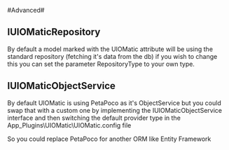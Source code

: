 #Advanced#

## IUIOMaticRepository ##
By default a model marked with the UIOMatic attribute will be using the standard repository (fetching it's data from the db)  if you wish to change this you can set the parameter RepositoryType to your own type.



## IUIOMaticObjectService ##
By default UIOMatic is using PetaPoco as it's ObjectService but you could swap that with a custom one by implementing the IUIOMaticObjectService interface and then switching the default provider type in the App_Plugins\UIOMatic\UIOMatic.config file

So you could replace PetaPoco for another ORM like Entity Framework
